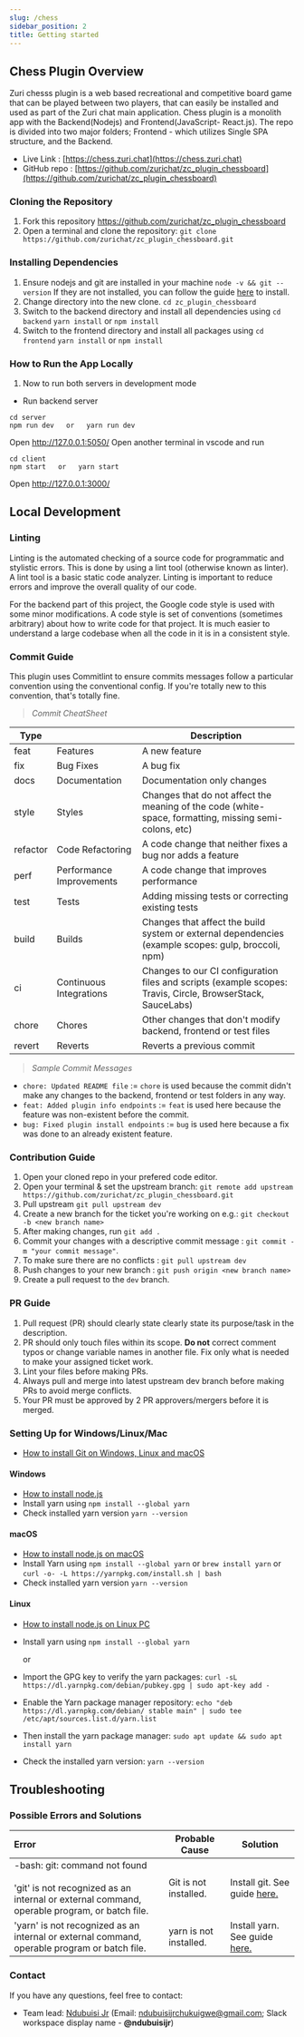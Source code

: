 ```yaml
---
slug: /chess
sidebar_position: 2
title: Getting started
---
```


## Chess Plugin Overview
Zuri chesss plugin is a web based recreational and competitive board game that can be played between two players, that can easily be installed and used as part of the Zuri chat main application. Chess plugin is a monolith app with the Backend(Nodejs) and Frontend(JavaScript- React.js). The repo is divided into two major folders; Frontend - which utilizes Single SPA structure, and the Backend.

- Live Link : [https://chess.zuri.chat](https://chess.zuri.chat)
- GitHub repo : [https://github.com/zurichat/zc_plugin_chessboard](https://github.com/zurichat/zc_plugin_chessboard)

### Cloning the Repository

1. Fork this repository https://github.com/zurichat/zc_plugin_chessboard
2. Open a terminal and clone the repository: `git clone https://github.com/zurichat/zc_plugin_chessboard.git`

### Installing Dependencies

1. Ensure nodejs and git are installed in your machine `node -v && git --version`
   If they are not installed, you can follow the guide [here](#setting-up-for-windowslinuxmac) to install.
2. Change directory into the new clone. `cd zc_plugin_chessboard`
3. Switch to the backend directory and install all dependencies using 
    `cd backend`
    `yarn install` or `npm install`
4. Switch to the frontend directory and install all packages using 
    `cd frontend`
    `yarn install` or `npm install`

### How to Run the App Locally

1. Now to run both servers in development mode 
- Run backend server

```
cd server
npm run dev   or   yarn run dev
```

Open http://127.0.0.1:5050/
Open another terminal in vscode and run

```
cd client
npm start   or   yarn start
```
Open http://127.0.0.1:3000/


## Local Development

### Linting

Linting is the automated checking of a source code for programmatic and stylistic errors. This is done by using a lint tool (otherwise known as linter). A lint tool is a basic static code analyzer. Linting is important to reduce errors and improve the overall quality of our code.

For the backend part of this project, the Google code style is used with some minor modifications. A code style is set of conventions (sometimes arbitrary) about how to write code for that project. It is much easier to understand a large codebase when all the code in it is in a consistent style.

### Commit Guide

This plugin uses Commitlint to ensure commits messages follow a particular convention using the conventional config. If you're totally new to this convention, that's totally fine.

> _Commit CheatSheet_

| Type     |                          | Description                                                                                                 |
| -------- | ------------------------ | ----------------------------------------------------------------------------------------------------------- |
| feat     | Features                 | A new feature                                                                                               |
| fix      | Bug Fixes                | A bug fix                                                                                                   |
| docs     | Documentation            | Documentation only changes                                                                                  |
| style    | Styles                   | Changes that do not affect the meaning of the code (white-space, formatting, missing semi-colons, etc)      |
| refactor | Code Refactoring         | A code change that neither fixes a bug nor adds a feature                                                   |
| perf     | Performance Improvements | A code change that improves performance                                                                     |
| test     | Tests                    | Adding missing tests or correcting existing tests                                                           |
| build    | Builds                   | Changes that affect the build system or external dependencies (example scopes: gulp, broccoli, npm)         |
| ci       | Continuous Integrations  | Changes to our CI configuration files and scripts (example scopes: Travis, Circle, BrowserStack, SauceLabs) |
| chore    | Chores                   | Other changes that don't modify backend, frontend or test files                                             |
| revert   | Reverts                  | Reverts a previous commit                                                                                   |

> _Sample Commit Messages_

- `chore: Updated README file` := `chore` is used because the commit didn't make any changes to the backend, frontend or test folders in any way.
- `feat: Added plugin info endpoints` := `feat` is used here because the feature was non-existent before the commit.
- `bug: Fixed plugin install endpoints` := `bug` is used here because a fix was done to an already existent feature.

### Contribution Guide

1. Open your cloned repo in your prefered code editor.
2. Open your terminal & set the upstream branch: `git remote add upstream https://github.com/zurichat/zc_plugin_chessboard.git`
3. Pull upstream `git pull upstream dev`
4. Create a new branch for the ticket you're working on e.g.: `git checkout -b <new branch name>`
5. After making changes, run `git add .`
6. Commit your changes with a descriptive commit message : `git commit -m "your commit message"`.
7. To make sure there are no conflicts : `git pull upstream dev`
8. Push changes to your new branch : `git push origin <new branch name>`
9. Create a pull request to the `dev` branch.

### PR Guide

1. Pull request (PR) should clearly state clearly state its purpose/task in the description.
2. PR should only touch files within its scope. **Do not** correct comment typos or change variable names in another file. Fix only what is needed to make your assigned ticket work.
3. Lint your files before making PRs.
4. Always pull and merge into latest upstream dev branch before making PRs to avoid merge conflicts.
5. Your PR must be approved by 2 PR approvers/mergers before it is merged.

### Setting Up for Windows/Linux/Mac

- [How to install Git on Windows, Linux and macOS](https://www.digitalocean.com/community/tutorials/how-to-contribute-to-open-source-getting-started-with-git)

#### Windows

- [How to install node.js](https://phoenixnap.com/kb/install-node-js-npm-on-windows)
- Install yarn using `npm install --global yarn`
- Check installed yarn version `yarn --version`

#### macOS

- [How to install node.js on macOS](https://www.webucator.com/article/how-to-install-nodejs-on-a-mac/)
- Install Yarn using `npm install --global yarn` or `brew install yarn` or `curl -o- -L https://yarnpkg.com/install.sh | bash`
- Check installed yarn version `yarn --version`

#### Linux

- [How to install node.js on Linux PC](https://linuxconfig.org/how-to-install-node-js-on-linux)
- Install yarn using `npm install --global yarn`

  or

- Import the GPG key to verify the yarn packages: `curl -sL https://dl.yarnpkg.com/debian/pubkey.gpg | sudo apt-key add -`

- Enable the Yarn package manager repository: `echo "deb https://dl.yarnpkg.com/debian/ stable main" | sudo tee /etc/apt/sources.list.d/yarn.list`

- Then install the yarn package manager: `sudo apt update && sudo apt install yarn`

- Check the installed yarn version: `yarn --version`

## Troubleshooting

### Possible Errors and Solutions

| Error                                                                                                                              | Probable Cause         | Solution                                                         |
| :--------------------------------------------------------------------------------------------------------------------------------- | ---------------------- | ---------------------------------------------------------------- |
| -bash: git: command not found<br></br>'git' is not recognized as an internal or external command, operable program, or batch file. | Git is not installed.  | Install git. See guide [here.](#setting-up-for-windowslinuxmac)  |
| 'yarn' is not recognized as an internal or external command, operable program or batch file.                                       | yarn is not installed. | Install yarn. See guide [here.](#setting-up-for-windowslinuxmac) |

### Contact

If you have any questions, feel free to contact:

- Team lead:
  [Ndubuisi Jr](https://github.com/NdubuisiJr)
  (Email: ndubuisijrchukuigwe@gmail.com; Slack workspace display name - **@ndubuisijr**)

